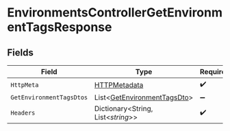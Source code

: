# EnvironmentsControllerGetEnvironmentTagsResponse


## Fields

| Field                                                                           | Type                                                                            | Required                                                                        | Description                                                                     |
| ------------------------------------------------------------------------------- | ------------------------------------------------------------------------------- | ------------------------------------------------------------------------------- | ------------------------------------------------------------------------------- |
| `HttpMeta`                                                                      | [HTTPMetadata](../../Models/Components/HTTPMetadata.md)                         | :heavy_check_mark:                                                              | N/A                                                                             |
| `GetEnvironmentTagsDtos`                                                        | List<[GetEnvironmentTagsDto](../../Models/Components/GetEnvironmentTagsDto.md)> | :heavy_minus_sign:                                                              | OK                                                                              |
| `Headers`                                                                       | Dictionary<String, List<*string*>>                                              | :heavy_check_mark:                                                              | N/A                                                                             |